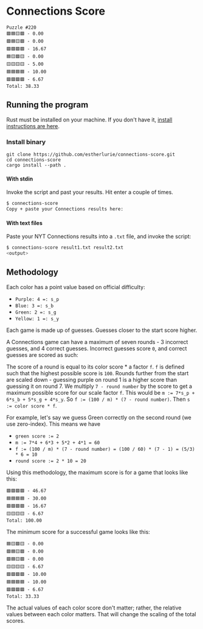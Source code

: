 # Connections Score
```
Puzzle #220
🟩🟦🟨🟪 - 0.00
🟩🟦🟨🟩 - 0.00
🟩🟩🟩🟩 - 16.67
🟦🟨🟪🟨 - 0.00
🟨🟨🟨🟨 - 5.00
🟦🟦🟦🟦 - 10.00
🟪🟪🟪🟪 - 6.67
Total: 38.33
```
## Running the program
Rust must be installed on your machine. If you don't have it, [install instructions are here](https://www.rust-lang.org/tools/install).

### Install binary
```
git clone https://github.com/estherlurie/connections-score.git
cd connections-score
cargo install --path .
```

#### With stdin
Invoke the script and past your results. Hit enter a couple of times.
```sh
$ connections-score
Copy + paste your Connections results here:
```

#### With text files
Paste your NYT Connections results into a `.txt` file, and invoke the script:
```sh
$ connections-score result1.txt result2.txt
<output>
```

## Methodology
Each color has a point value based on official difficulty:
- `Purple: 4 =: s_p`
- `Blue: 3 =: s_b`
- `Green: 2 =: s_g`
- `Yellow: 1 =: s_y`

Each game is made up of guesses. Guesses closer to the start score higher.

A Connections game can have a maximum of seven rounds - 3 incorrect guesses, and 4 correct guesses.
Incorrect guesses score `0`, and correct guesses are scored as such:

The score of a round is equal to its color score * a factor `f`. 
`f` is defined such that the highest possible score is `100`.
Rounds further from the start are scaled down - guessing purple on round 1 is a higher score than guessing it on round 7.
We multiply `7 - round number` by the score to get a maximum possible score for our scale factor `f`.
This would be `m := 7*s_p + 6*s_b + 5*s_g + 4*s_y`.
So `f := (100 / m) * (7 - round number)`.
Then `s := color score * f`.

For example, let's say we guess Green correctly on the second round (we use zero-index). 
This means we have
- `green score := 2`
- `m := 7*4 + 6*3 + 5*2 + 4*1 = 60`
- `f := (100 / m) * (7 - round number) = (100 / 60) * (7 - 1) = (5/3) * 6 = 10`
- `round score := 2 * 10 = 20`

Using this methodology, the maximum score is for a game that looks like this:
```
🟪🟪🟪🟪 - 46.67
🟦🟦🟦🟦 - 30.00
🟩🟩🟩🟩 - 16.67
🟨🟨🟨🟨 - 6.67
Total: 100.00
```

The minimum score for a successful game looks like this:
```
🟦🟨🟪🟨 - 0.00
🟩🟦🟨🟪 - 0.00
🟩🟦🟨🟩 - 0.00
🟨🟨🟨🟨 - 6.67
🟩🟩🟩🟩 - 10.00
🟦🟦🟦🟦 - 10.00
🟪🟪🟪🟪 - 6.67
Total: 33.33
```

The actual values of each color score don't matter; rather, the relative values between each color matters. That will change the scaling of the total scores.
